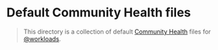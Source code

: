 # Default Community Health files

> This directory is a collection of default [Community Health](https://docs.github.com/en/communities/setting-up-your-project-for-healthy-contributions/creating-a-default-community-health-file#about-default-community-health-files) files for [@workloads](https://github.com/workloads).
